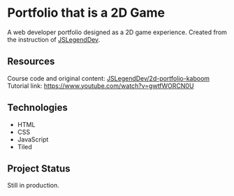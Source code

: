 # Portfolio that is a 2D Game

A web developer portfolio designed as a 2D game experience. 
Created from the instruction of [JSLegendDev](https://github.com/JSLegendDev).

## Resources

Course code and original content: [JSLegendDev/2d-portfolio-kaboom](https://github.com/JSLegendDev/2d-portfolio-kaboom/tree/master) 
Tutorial link: https://www.youtube.com/watch?v=gwtfWORCN0U

## Technologies

* HTML
* CSS
* JavaScript
* Tiled

## Project Status

Still in production.
